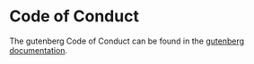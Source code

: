 # Code of Conduct

The gutenberg Code of Conduct can be found in the [gutenberg documentation](https://gutenberg.com/docs/contributions#code-of-conduct).
